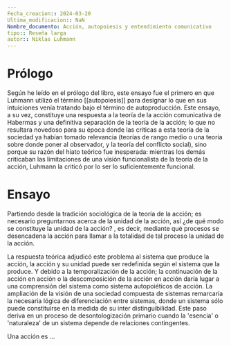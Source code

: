 ```yaml
---
Fecha_creacion:: 2024-03-20
Ultima_modificacion:: NaN
Nombre_documento: Acción, autopoiesis y entendimiento comunicativo
tipo:: Reseña larga
autor:: Niklas Luhmann
---
```

# Prólogo 
 
Según he leído en el prólogo del libro, este ensayo fue el primero en que Luhmann utilizó el término [[autopoiesis]] para designar lo que en sus intuiciones venía tratando bajo el término de autoproducción. Este ensayo, a su vez, constituye una respuesta a la teoría de la acción comunicativa de Habermas y una definitiva separación de la teoría de la acción; lo que no resultara novedoso para su época donde las críticas a esta teoría de la sociedad ya habían tomado relevancia (teorías de rango medio o una teoría sobre donde poner al observador, y la teoría del conflicto social), sino porque su razón del hiato teórico fue inesperada: mientras los demás criticaban las limitaciones de una visión funcionalista de la teoría de la acción, Luhmann la criticó por lo ser lo suficientemente funcional.

# Ensayo

Partiendo desde la tradición sociológica de la teoría de la acción; es necesario preguntarnos acerca de la unidad de la acción, así ¿de qué modo se constituye la unidad de la acción? , es decir, mediante qué procesos se desencadena la acción para llamar a la totalidad de tal proceso la unidad de la acción. 

La respuesta teórica adjudicó este problema al sistema que produce la acción, la acción y su unidad puede ser redefinida según el sistema que la produce. Y debido a la temporalización de la acción; la continuación de la acción en acción o la descomposición de la acción en acción daría lugar a una comprensión del sistema como sistema autopoiéticos de acción. La ampliación de la visión de una sociedad compuesta de sistemas remarcaría la necesaria lógica de diferenciación entre sistemas, donde un sistema sólo puede constituirse en la medida de su inter distinguibilidad. Este paso deriva en un proceso de desontologización primario cuando la 'esencia' o 'naturaleza' de un sistema depende de relaciones contingentes. 

Una acción es ... 
